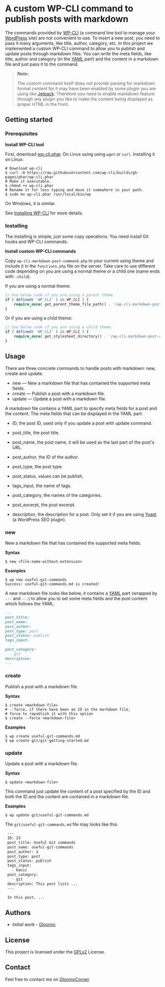 # A custom WP-CLI command to publish posts with markdown

The commands provided by [WP-CLI](https://make.wordpress.org/cli/handbook/) (a command line tool to manage your [WordPress](https://wordpress.org) site) are not convenient to use. To insert a new post, you need to pass it many arguments, like title, author, category, etc. In this project we implemented a custom WP-CLI command to allow you to publish and update posts through markdown files. You can write the meta fields, like title, author and category (in the [YAML](http://www.yaml.org) part) and the content in a markdown file and just pass it to the command.

>  **Note:**
>
> The custom command itself does not provide parsing for markdown format content for it may have been enabled by some plugin you are using like [Jetpack](https://wordpress.org/plugins/jetpack). Therefore you need to enable markdown feature through any plugin you like to make the content being displayed as proper HTML in the front.

## Getting started

### Prerequisites

**Install WP-CLI tool**

First, download [wp-cli.phar](https://raw.github.com/wp-cli/builds/gh-pages/phar/wp-cli.phar). On Linux using using `wget` or `curl`. Installing it on Linux:

```shell
# Download wp-cli
$ curl -O https://raw.githubusercontent.com/wp-cli/builds/gh-pages/phar/wp-cli.phar
# Make it executable.
$ chmod +x wp-cli.phar
# Rename it for less typing and move it somewhere in your path.
$ sudo mv wp-cli.phar /usr/local/bin/wp
```

On Windows, it is similar.

See [Installing WP-CLI](https://make.wordpress.org/cli/handbook/guides/installing/) for more details.

### Installing

The installing is simple, just some copy operations. You need install Git hooks and WP-CLI commands:

**Install custom WP-CLI commands**

Copy `wp-cli-markdown-post-command.php` to your current using theme and include it in the `functions.php` file on the server. Take care to use different code depending on you are using a normal theme or a child one (name ends with `-child`).

If you are using a normal theme:

```php
// Use below code if you are using a parent theme.
if ( defined( 'WP_CLI' ) && WP_CLI ) {
    require_once( get_parent_theme_file_path() . '/wp-cli-markdown-post-command.php' );
}
```

Or if you are using a child theme:

```php
// Use below code if you are using a child theme.
if ( defined( 'WP_CLI' ) && WP_CLI ) {
    require_once( get_stylesheet_directory() . '/wp-cli-markdown-post-command.php' );
}
```

## Usage

There are three concrete commands to handle posts with markdown: new, create and update.

- new —  New a markdown file that has contained the supported meta fields.
- create — Publish a post with a markdown file.
- update  — Update a post with a markdown file.

A markdown file contains a YAML part to specify meta fields for a post and the content. The meta fields that can be displayed in the YAML part:

- ID, the post ID, used only if you update a post with update command.

- post_title, the post title.
- post_name, the post name, it will be used as the last part of the post's URL.
- post_author, the ID of the author.
- post_type, the post type.
- post_status, values can be publish,
- tags_input, the name of tags.
- post_category, the names of the categories.
- post_excerpt, the post excerpt.
- description, the description for a post. Only set it if you are using [Yoast](https://yoast.com) (a WordPress SEO plugin).

### new

New a markdown file that has contained the supported meta fields.

**Syntax**

```shell
$ new <file-name-without-extension>
```

**Examples**

```shell
$ wp new useful-git-commands
Success: useful-git-commands.md is created!
```

A new markdown file looks like below, it contains a [YAML](http://www.yaml.org) part (wrapped by `---` and `---`) to allow you to set some meta fields and the post content which follows the YAML.

```markdown
---
post_title:
post_name:
post_author:
post_type: post
post_status: publish
tags_input:
  -
post_category:
  - git
description:
---

```

### create

Publish a post with a markdown file.

**Syntax**

```shell
$ create <markdown-file>
# --force, if there have been an ID in the markdown file,
# force to republish it with this option
$ create --force <markdown-file>
```

**Examples**

```shell
$ wp create useful-git-commands.md
$ wp create git/git-getting-started.md
```

### update

Update a post with a markdown file.

**Syntax**

```shell
$ update <markdown-file>
```

This command just update the content of a post specified by the ID and both the ID and the content are contained in a markdown file.

**Examples**

```shell
$ wp update git/useful-git-commands.md
```

The `git/useful-git-commands.md` file may looks like this:

```markdown
 ---
 ID: 23
 post_title: Useful Git commands
 post_name: useful-git-commands
 post_author: 3
 post_type: post
 post_status: publish
 tags_input:
   - basic
 post_category:
   - git
 description: This post lists ...
 ---

 In this post, ...
```

## Authors

- *Initial work* - [Gloomic](https://github.com/gloomic)

## License

This project is licensed under the [GPLv2](https://www.gnu.org/licenses/gpl-2.0.html) License.

## Contact

Feel free to contact me on [GloomyCorner](https://www.gloomycorner.com/contact/).